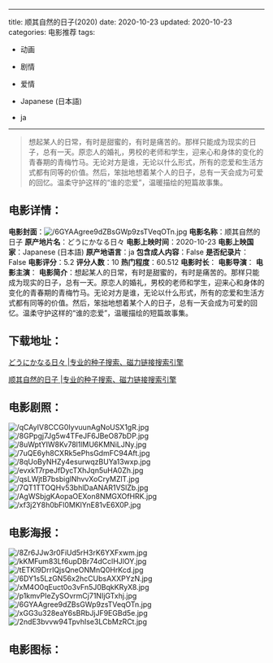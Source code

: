 
---
title: 顺其自然的日子(2020)
date: 2020-10-23
updated: 2020-10-23
categories: 电影推荐
tags:
- 动画
- 剧情
- 爱情

- Japanese (日本語)
- ja
---


> 想起某人的日常，有时是甜蜜的，有时是痛苦的。那样只能成为现实的日子，总有一天。原恋人的婚礼，男校的老师和学生，迎来心和身体的变化的青春期的青梅竹马。无论对方是谁，无论以什么形式，所有的恋爱和生活方式都有同等的价值。然后，笨拙地想着某个人的日子，总有一天会成为可爱的回忆。温柔守护这样的“谁的恋爱”，温暖描绘的短篇故事集。

## **电影详情**：

**电影封面**：<img src="https://image.tmdb.org/t/p/w200/6GYAAgree9dZBsGWp9zsTVeqOTn.jpg" alt="/6GYAAgree9dZBsGWp9zsTVeqOTn.jpg" title="/6GYAAgree9dZBsGWp9zsTVeqOTn.jpg">
**电影名称**：顺其自然的日子
**原产地片名**：どうにかなる日々
**电影上映时间**：2020-10-23
**电影上映国家**：Japanese (日本語)
**原产地语言**：ja
**包含成人内容**：False
**是否纪录片**：False
**电影评分**：5.2
**评分人数**：10
**热门程度**：60.512
**电影时长**：
**电影导演**：
**电影主演**：
**电影简介**：想起某人的日常，有时是甜蜜的，有时是痛苦的。那样只能成为现实的日子，总有一天。原恋人的婚礼，男校的老师和学生，迎来心和身体的变化的青春期的青梅竹马。无论对方是谁，无论以什么形式，所有的恋爱和生活方式都有同等的价值。然后，笨拙地想着某个人的日子，总有一天会成为可爱的回忆。温柔守护这样的“谁的恋爱”，温暖描绘的短篇故事集。

## **下载地址**：
[どうにかなる日々 |专业的种子搜索、磁力链接搜索引擎](https://movie.amd794.com:2083/?search=%E3%81%A9%E3%81%86%E3%81%AB%E3%81%8B%E3%81%AA%E3%82%8B%E6%97%A5%E3%80%85&ordering=&mode=match_phrase&page_size=10&page=1)

[顺其自然的日子 |专业的种子搜索、磁力链接搜索引擎](https://movie.amd794.com:2083/?search=%E9%A1%BA%E5%85%B6%E8%87%AA%E7%84%B6%E7%9A%84%E6%97%A5%E5%AD%90&ordering=&mode=match_phrase&page_size=10&page=1)
 

## **电影剧照**：
<img src="https://image.tmdb.org/t/p/original/qCAyIV8CCG0IyvuunAgNoUSX1gR.jpg" alt="/qCAyIV8CCG0IyvuunAgNoUSX1gR.jpg" title="/qCAyIV8CCG0IyvuunAgNoUSX1gR.jpg"><img src="https://image.tmdb.org/t/p/original/8GPpgj7Jg5w4TFeJF6JBeO87bDP.jpg" alt="/8GPpgj7Jg5w4TFeJF6JBeO87bDP.jpg" title="/8GPpgj7Jg5w4TFeJF6JBeO87bDP.jpg"><img src="https://image.tmdb.org/t/p/original/8uWptYIW8Kv78l1lMU6KMNiLJNy.jpg" alt="/8uWptYIW8Kv78l1lMU6KMNiLJNy.jpg" title="/8uWptYIW8Kv78l1lMU6KMNiLJNy.jpg"><img src="https://image.tmdb.org/t/p/original/7uQE6yh8CXRk5ePhsGdmFC94Aft.jpg" alt="/7uQE6yh8CXRk5ePhsGdmFC94Aft.jpg" title="/7uQE6yh8CXRk5ePhsGdmFC94Aft.jpg"><img src="https://image.tmdb.org/t/p/original/8qUoByNHZy4esurwqzBUYa13wxp.jpg" alt="/8qUoByNHZy4esurwqzBUYa13wxp.jpg" title="/8qUoByNHZy4esurwqzBUYa13wxp.jpg"><img src="https://image.tmdb.org/t/p/original/evxkT7rpeJfDycTXhJqn5uHA0Zh.jpg" alt="/evxkT7rpeJfDycTXhJqn5uHA0Zh.jpg" title="/evxkT7rpeJfDycTXhJqn5uHA0Zh.jpg"><img src="https://image.tmdb.org/t/p/original/qsLWjtB7bsbiglNhvvXoCryMZlT.jpg" alt="/qsLWjtB7bsbiglNhvvXoCryMZlT.jpg" title="/qsLWjtB7bsbiglNhvvXoCryMZlT.jpg"><img src="https://image.tmdb.org/t/p/original/7QT1TTOQHv53bhlDaANAR1VSlZb.jpg" alt="/7QT1TTOQHv53bhlDaANAR1VSlZb.jpg" title="/7QT1TTOQHv53bhlDaANAR1VSlZb.jpg"><img src="https://image.tmdb.org/t/p/original/AgWSbjgKAopaOEXon8NMGXOfHRK.jpg" alt="/AgWSbjgKAopaOEXon8NMGXOfHRK.jpg" title="/AgWSbjgKAopaOEXon8NMGXOfHRK.jpg"><img src="https://image.tmdb.org/t/p/original/xf3j2Y8h0bFl0MKlYnE81vE6X0P.jpg" alt="/xf3j2Y8h0bFl0MKlYnE81vE6X0P.jpg" title="/xf3j2Y8h0bFl0MKlYnE81vE6X0P.jpg">

## **电影海报**：
<img src="https://image.tmdb.org/t/p/original/8Zr6JJw3r0FiUd5rH3rK6YXFxwm.jpg" alt="/8Zr6JJw3r0FiUd5rH3rK6YXFxwm.jpg" title="/8Zr6JJw3r0FiUd5rH3rK6YXFxwm.jpg"><img src="https://image.tmdb.org/t/p/original/kKMFum83Lf6upDBr74dCclHJlOY.jpg" alt="/kKMFum83Lf6upDBr74dCclHJlOY.jpg" title="/kKMFum83Lf6upDBr74dCclHJlOY.jpg"><img src="https://image.tmdb.org/t/p/original/tETKl9DrrIQjsQneONMnQ0HrKcd.jpg" alt="/tETKl9DrrIQjsQneONMnQ0HrKcd.jpg" title="/tETKl9DrrIQjsQneONMnQ0HrKcd.jpg"><img src="https://image.tmdb.org/t/p/original/6DY1s5LzGN56x2hcCUbsAXXPYzN.jpg" alt="/6DY1s5LzGN56x2hcCUbsAXXPYzN.jpg" title="/6DY1s5LzGN56x2hcCUbsAXXPYzN.jpg"><img src="https://image.tmdb.org/t/p/original/xM4O0qEuct0o3vFn5J0BqkKRyX8.jpg" alt="/xM4O0qEuct0o3vFn5J0BqkKRyX8.jpg" title="/xM4O0qEuct0o3vFn5J0BqkKRyX8.jpg"><img src="https://image.tmdb.org/t/p/original/p1kmvPIeZySOvrmCj71NIjGTxhj.jpg" alt="/p1kmvPIeZySOvrmCj71NIjGTxhj.jpg" title="/p1kmvPIeZySOvrmCj71NIjGTxhj.jpg"><img src="https://image.tmdb.org/t/p/original/6GYAAgree9dZBsGWp9zsTVeqOTn.jpg" alt="/6GYAAgree9dZBsGWp9zsTVeqOTn.jpg" title="/6GYAAgree9dZBsGWp9zsTVeqOTn.jpg"><img src="https://image.tmdb.org/t/p/original/xGG3u328eaY6sBRbJjJF9EGBd5e.jpg" alt="/xGG3u328eaY6sBRbJjJF9EGBd5e.jpg" title="/xGG3u328eaY6sBRbJjJF9EGBd5e.jpg"><img src="https://image.tmdb.org/t/p/original/2ndE3bvvw94TpvhIse3LCbMzRCt.jpg" alt="/2ndE3bvvw94TpvhIse3LCbMzRCt.jpg" title="/2ndE3bvvw94TpvhIse3LCbMzRCt.jpg">

## **电影图标**：

